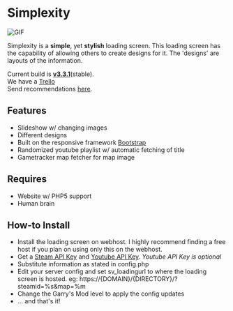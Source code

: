 Simplexity
==========

![GIF](https://scr.metagala.xyz/1453435331.gif)

Simplexity is a __simple__, yet __stylish__ loading screen.
This loading screen has the capability of allowing others to create designs for it.
The 'designs' are layouts of the information.

Current build is __[v3.3.1](https://github.com/LordNature/Simplexity/releases/tag/v3.3.1-alpha)__(stable).  
We have a [Trello](https://trello.com/b/pXQcpmIa/simplexity)  
Send recommendations [here](https://github.com/LordNature/Simplexity/issues/new).

## Features

* Slideshow w/ changing images
* Different designs
* Built on the responsive framework [Bootstrap](https://getbootstrap.com)
* Randomized youtube playlist w/ automatic fetching of title
* Gametracker map fetcher for map image

## Requires

* Website w/ PHP5 support
* Human brain

## How-to Install

* Install the loading screen on webhost. I highly recommend finding a free host if you plan on using only this on the webhost.
* Get a [Steam API Key](https://steamcommunity.com/dev/apikey) and [Youtube API Key](https://console.developers.google.com/). _Youtube API Key is optional_
* Substitute information as stated in config.php
* Edit your server config and set sv_loadingurl to where the loading screen is hosted. eg: https://{DOMAIN}/{DIRECTORY}/?steamid=%s&map=%m
* Change the Garry's Mod level to apply the config updates
* ... and that's it!